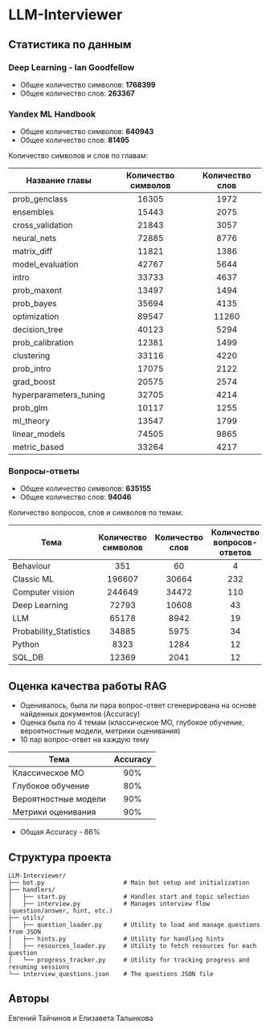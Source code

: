# LLM-Interviewer

## Статистика по данным

### Deep Learning - Ian Goodfellow

* Общее количество символов: **1768399**
* Общее количество слов: **263367**

### Yandex ML Handbook

* Общее количество символов: **640943**
* Общее количество слов: **81495**

Количество символов и слов по главам:

| Название главы         | Количество символов | Количество слов |
|------------------------|:-------------------:|:---------------:|
| prob_genclass          |        16305        |      1972       |
| ensembles              |        15443        |      2075       |
| cross_validation       |        21843        |      3057       |
| neural_nets            |        72885        |      8776       |
| matrix_diff            |        11821        |      1386       |
| model_evaluation       |        42767        |      5644       |
| intro                  |        33733        |      4637       |
| prob_maxent            |        13497        |      1494       |
| prob_bayes             |        35694        |      4135       |
| optimization           |        89547        |      11260      |
| decision_tree          |        40123        |      5294       |
| prob_calibration       |        12381        |      1499       |
| clustering             |        33116        |      4220       |
| prob_intro             |        17075        |      2122       |
| grad_boost             |        20575        |      2574       |
| hyperparameters_tuning |        32705        |      4214       |
| prob_glm               |        10117        |      1255       |
| ml_theory              |        13547        |      1799       |
| linear_models          |        74505        |      9865       |
| metric_based           |        33264        |      4217       |

### Вопросы-ответы

* Общее количество символов: **635155**
* Общее количество слов: **94046**

Количество вопросов, слов и символов по темам:

|          Тема          | Количество символов | Количество слов | Количество вопросов-ответов |
|---------------------- |:-------------------: |:---------------: |:---------------------------: |
|       Behaviour        |         351         |        60       |              4              |
|       Classic ML       |        196607       |      30664      |             232             |
|    Computer vision     |        244649       |      34472      |             110             |
|     Deep Learning      |        72793        |      10608      |              43             |
|          LLM           |        65178        |       8942      |              19             |
| Probability_Statistics |        34885        |       5975      |              34             |
|         Python         |         8323        |       1284      |              12             |
|         SQL_DB         |        12369        |       2041      |              12             |

## Оценка качества работы RAG

* Оценивалось, была ли пара вопрос-ответ сгенерирована на основе найденных документов (Accuracy)
* Оценка была по 4 темам (классическое МО, глубокое обучение, вероятностные модели, метрики оценивания)
* 10 пар вопрос-ответ на каждую тему

|          Тема         |       Accuracy      | 
|---------------------- |:-------------------:|
|    Классическое МО    |         90%         |     
|   Глубокое обучение   |         80%         |    
|  Вероятностные модели |         90%         |       
|   Метрики оценивания  |         90%         |     

* Общая Accuracy - 86%
     
## Структура проекта

```
LLM-Interviewer/
├── bot.py                      # Main bot setup and initialization
├── handlers/
│   ├── start.py                # Handles start and topic selection
│   ├── interview.py            # Manages interview flow (question/answer, hint, etc.)
├── utils/
│   ├── question_loader.py      # Utility to load and manage questions from JSON
│   ├── hints.py                # Utility for handling hints
│   ├── resources_loader.py     # Utility to fetch resources for each question
│   └── progress_tracker.py     # Utility for tracking progress and resuming sessions
└── interview_questions.json    # The questions JSON file
```

## Авторы

Евгений Тайчинов и Елизавета Талынкова
